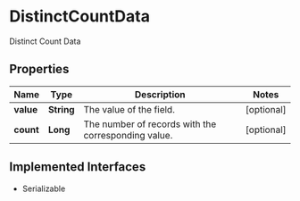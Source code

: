 

# DistinctCountData

Distinct Count Data

## Properties

Name | Type | Description | Notes
------------ | ------------- | ------------- | -------------
**value** | **String** | The value of the field. |  [optional]
**count** | **Long** | The number of records with the corresponding value. |  [optional]


## Implemented Interfaces

* Serializable


